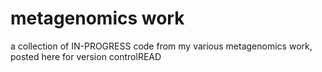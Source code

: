 # metagenomics work

a collection of IN-PROGRESS code from my various metagenomics work, posted here for version controlREAD